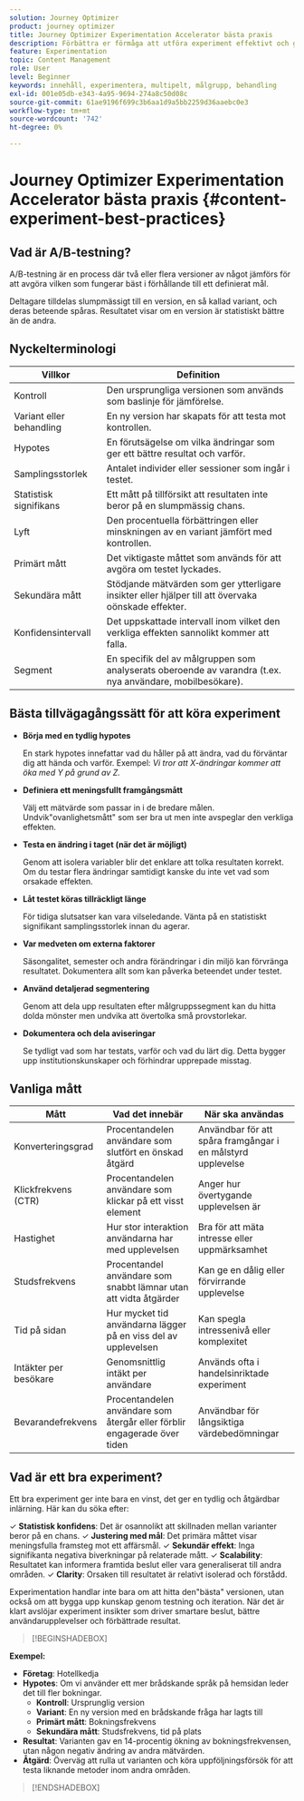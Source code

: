 ```yaml
---
solution: Journey Optimizer
product: journey optimizer
title: Journey Optimizer Experimentation Accelerator bästa praxis
description: Förbättra er förmåga att utföra experiment effektivt och generera insikter
feature: Experimentation
topic: Content Management
role: User
level: Beginner
keywords: innehåll, experimentera, multipelt, målgrupp, behandling
exl-id: 001e05db-e343-4a95-9694-274a8c50d08c
source-git-commit: 61ae9196f699c3b6aa1d9a5bb2259d36aaebc0e3
workflow-type: tm+mt
source-wordcount: '742'
ht-degree: 0%

---
```


# Journey Optimizer Experimentation Accelerator bästa praxis {#content-experiment-best-practices}

## Vad är A/B-testning?

A/B-testning är en process där två eller flera versioner av något jämförs för att avgöra vilken som fungerar bäst i förhållande till ett definierat mål.

Deltagare tilldelas slumpmässigt till en version, en så kallad variant, och deras beteende spåras. Resultatet visar om en version är statistiskt bättre än de andra.

## Nyckelterminologi

| Villkor | Definition |
|-|-|
| Kontroll | Den ursprungliga versionen som används som baslinje för jämförelse. |
| Variant eller behandling | En ny version har skapats för att testa mot kontrollen. |
| Hypotes | En förutsägelse om vilka ändringar som ger ett bättre resultat och varför. |
| Samplingsstorlek | Antalet individer eller sessioner som ingår i testet. |
| Statistisk signifikans | Ett mått på tillförsikt att resultaten inte beror på en slumpmässig chans. |
| Lyft | Den procentuella förbättringen eller minskningen av en variant jämfört med kontrollen. |
| Primärt mått | Det viktigaste måttet som används för att avgöra om testet lyckades. |
| Sekundära mått | Stödjande mätvärden som ger ytterligare insikter eller hjälper till att övervaka oönskade effekter. |
| Konfidensintervall | Det uppskattade intervall inom vilket den verkliga effekten sannolikt kommer att falla. |
| Segment | En specifik del av målgruppen som analyserats oberoende av varandra (t.ex. nya användare, mobilbesökare). |

## Bästa tillvägagångssätt för att köra experiment

* **Börja med en tydlig hypotes**

  En stark hypotes innefattar vad du håller på att ändra, vad du förväntar dig att hända och varför.
Exempel: _Vi tror att X-ändringar kommer att öka med Y på grund av Z._

* **Definiera ett meningsfullt framgångsmått**

  Välj ett mätvärde som passar in i de bredare målen. Undvik&quot;ovanlighetsmått&quot; som ser bra ut men inte avspeglar den verkliga effekten.

* **Testa en ändring i taget (när det är möjligt)**

  Genom att isolera variabler blir det enklare att tolka resultaten korrekt. Om du testar flera ändringar samtidigt kanske du inte vet vad som orsakade effekten.

* **Låt testet köras tillräckligt länge**

  För tidiga slutsatser kan vara vilseledande. Vänta på en statistiskt signifikant samplingsstorlek innan du agerar.

* **Var medveten om externa faktorer**

  Säsongalitet, semester och andra förändringar i din miljö kan förvränga resultatet. Dokumentera allt som kan påverka beteendet under testet.

* **Använd detaljerad segmentering**

  Genom att dela upp resultaten efter målgruppssegment kan du hitta dolda mönster men undvika att övertolka små provstorlekar.

* **Dokumentera och dela aviseringar**

  Se tydligt vad som har testats, varför och vad du lärt dig. Detta bygger upp institutionskunskaper och förhindrar upprepade misstag.

## Vanliga mått

| Mått | Vad det innebär | När ska användas |
|-|-|-|
| Konverteringsgrad | Procentandelen användare som slutfört en önskad åtgärd | Användbar för att spåra framgångar i en målstyrd upplevelse |
| Klickfrekvens (CTR) | Procentandelen användare som klickar på ett visst element | Anger hur övertygande upplevelsen är |
| Hastighet | Hur stor interaktion användarna har med upplevelsen | Bra för att mäta intresse eller uppmärksamhet |
| Studsfrekvens | Procentandel användare som snabbt lämnar utan att vidta åtgärder | Kan ge en dålig eller förvirrande upplevelse |
| Tid på sidan | Hur mycket tid användarna lägger på en viss del av upplevelsen | Kan spegla intressenivå eller komplexitet |
| Intäkter per besökare | Genomsnittlig intäkt per användare | Används ofta i handelsinriktade experiment |
| Bevarandefrekvens | Procentandelen användare som återgår eller förblir engagerade över tiden | Användbar för långsiktiga värdebedömningar |

## Vad är ett bra experiment?

Ett bra experiment ger inte bara en vinst, det ger en tydlig och åtgärdbar inlärning.
Här kan du söka efter:

&check; **Statistisk konfidens**: Det är osannolikt att skillnaden mellan varianter beror på en chans.
&check; **Justering med mål**: Det primära måttet visar meningsfulla framsteg mot ett affärsmål.
&check; **Sekundär effekt**: Inga signifikanta negativa biverkningar på relaterade mått.
&check; **Scalability**: Resultatet kan informera framtida beslut eller vara generaliserat till andra områden.
&check; **Clarity**: Orsaken till resultatet är relativt isolerad och förstådd.

Experimentation handlar inte bara om att hitta den&quot;bästa&quot; versionen, utan också om att bygga upp kunskap genom testning och iteration. När det är klart avslöjar experiment insikter som driver smartare beslut, bättre användarupplevelser och förbättrade resultat.

>[!BEGINSHADEBOX]

**Exempel:**

* **Företag**: Hotellkedja
* **Hypotes**: Om vi använder ett mer brådskande språk på hemsidan leder det till fler bokningar.
   * **Kontroll**: Ursprunglig version
   * **Variant**: En ny version med en brådskande fråga har lagts till
   * **Primärt mått**: Bokningsfrekvens
   * **Sekundära mått**: Studsfrekvens, tid på plats
* **Resultat**: Varianten gav en 14-procentig ökning av bokningsfrekvensen, utan någon negativ ändring av andra mätvärden.
* **Åtgärd**: Överväg att rulla ut varianten och köra uppföljningsförsök för att testa liknande metoder inom andra områden.

>[!ENDSHADEBOX]
